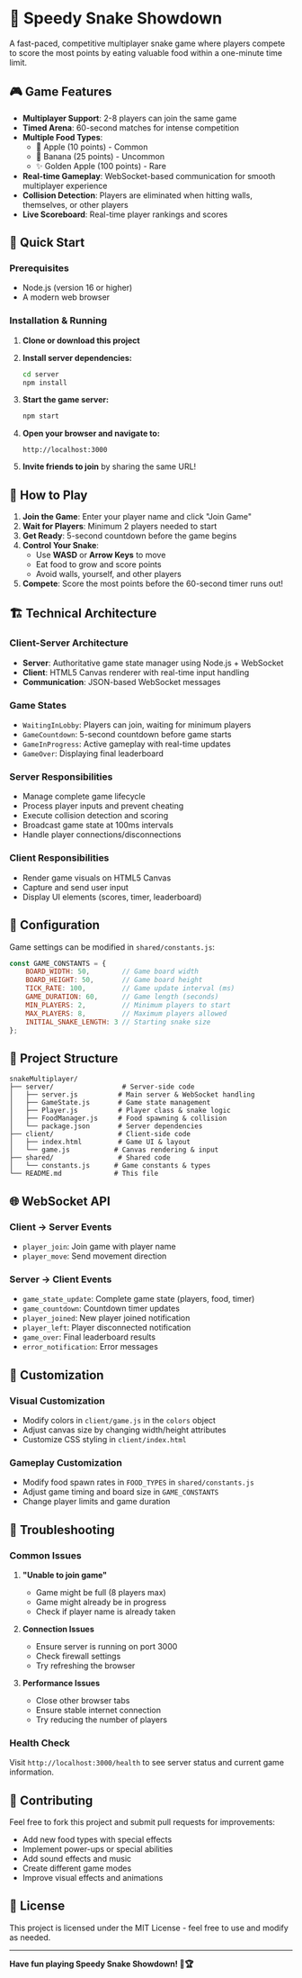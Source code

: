 # 🐍 Speedy Snake Showdown

A fast-paced, competitive multiplayer snake game where players compete to score the most points by eating valuable food within a one-minute time limit.

## 🎮 Game Features

- **Multiplayer Support**: 2-8 players can join the same game
- **Timed Arena**: 60-second matches for intense competition
- **Multiple Food Types**: 
  - 🍎 Apple (10 points) - Common
  - 🍌 Banana (25 points) - Uncommon  
  - ✨ Golden Apple (100 points) - Rare
- **Real-time Gameplay**: WebSocket-based communication for smooth multiplayer experience
- **Collision Detection**: Players are eliminated when hitting walls, themselves, or other players
- **Live Scoreboard**: Real-time player rankings and scores

## 🚀 Quick Start

### Prerequisites
- Node.js (version 16 or higher)
- A modern web browser

### Installation & Running

1. **Clone or download this project**

2. **Install server dependencies:**
   ```bash
   cd server
   npm install
   ```

3. **Start the game server:**
   ```bash
   npm start
   ```

4. **Open your browser and navigate to:**
   ```
   http://localhost:3000
   ```

5. **Invite friends to join** by sharing the same URL!

## 🎯 How to Play

1. **Join the Game**: Enter your player name and click "Join Game"
2. **Wait for Players**: Minimum 2 players needed to start
3. **Get Ready**: 5-second countdown before the game begins
4. **Control Your Snake**: 
   - Use **WASD** or **Arrow Keys** to move
   - Eat food to grow and score points
   - Avoid walls, yourself, and other players
5. **Compete**: Score the most points before the 60-second timer runs out!

## 🏗️ Technical Architecture

### Client-Server Architecture
- **Server**: Authoritative game state manager using Node.js + WebSocket
- **Client**: HTML5 Canvas renderer with real-time input handling
- **Communication**: JSON-based WebSocket messages

### Game States
- `WaitingInLobby`: Players can join, waiting for minimum players
- `GameCountdown`: 5-second countdown before game starts
- `GameInProgress`: Active gameplay with real-time updates
- `GameOver`: Displaying final leaderboard

### Server Responsibilities
- Manage complete game lifecycle
- Process player inputs and prevent cheating
- Execute collision detection and scoring
- Broadcast game state at 100ms intervals
- Handle player connections/disconnections

### Client Responsibilities
- Render game visuals on HTML5 Canvas
- Capture and send user input
- Display UI elements (scores, timer, leaderboard)

## 🔧 Configuration

Game settings can be modified in `shared/constants.js`:

```javascript
const GAME_CONSTANTS = {
    BOARD_WIDTH: 50,        // Game board width
    BOARD_HEIGHT: 50,       // Game board height
    TICK_RATE: 100,         // Game update interval (ms)
    GAME_DURATION: 60,      // Game length (seconds)
    MIN_PLAYERS: 2,         // Minimum players to start
    MAX_PLAYERS: 8,         // Maximum players allowed
    INITIAL_SNAKE_LENGTH: 3 // Starting snake size
};
```

## 📁 Project Structure

```
snakeMultiplayer/
├── server/                 # Server-side code
│   ├── server.js          # Main server & WebSocket handling
│   ├── GameState.js       # Game state management
│   ├── Player.js          # Player class & snake logic
│   ├── FoodManager.js     # Food spawning & collision
│   └── package.json       # Server dependencies
├── client/                # Client-side code
│   ├── index.html         # Game UI & layout
│   └── game.js           # Canvas rendering & input
├── shared/                # Shared code
│   └── constants.js      # Game constants & types
└── README.md             # This file
```

## 🌐 WebSocket API

### Client → Server Events
- `player_join`: Join game with player name
- `player_move`: Send movement direction

### Server → Client Events
- `game_state_update`: Complete game state (players, food, timer)
- `game_countdown`: Countdown timer updates
- `player_joined`: New player joined notification
- `player_left`: Player disconnected notification
- `game_over`: Final leaderboard results
- `error_notification`: Error messages

## 🎨 Customization

### Visual Customization
- Modify colors in `client/game.js` in the `colors` object
- Adjust canvas size by changing width/height attributes
- Customize CSS styling in `client/index.html`

### Gameplay Customization
- Modify food spawn rates in `FOOD_TYPES` in `shared/constants.js`
- Adjust game timing and board size in `GAME_CONSTANTS`
- Change player limits and game duration

## 🐛 Troubleshooting

### Common Issues

1. **"Unable to join game"**
   - Game might be full (8 players max)
   - Game might already be in progress
   - Check if player name is already taken

2. **Connection Issues**
   - Ensure server is running on port 3000
   - Check firewall settings
   - Try refreshing the browser

3. **Performance Issues**
   - Close other browser tabs
   - Ensure stable internet connection
   - Try reducing the number of players

### Health Check
Visit `http://localhost:3000/health` to see server status and current game information.

## 🤝 Contributing

Feel free to fork this project and submit pull requests for improvements:

- Add new food types with special effects
- Implement power-ups or special abilities
- Add sound effects and music
- Create different game modes
- Improve visual effects and animations

## 📜 License

This project is licensed under the MIT License - feel free to use and modify as needed.

---

**Have fun playing Speedy Snake Showdown! 🐍🏆**